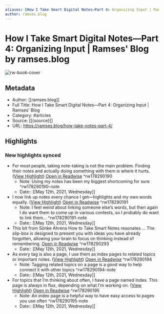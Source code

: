 ```yaml
---
aliases: [How I Take Smart Digital Notes—Part 4: Organizing Input | Ramses' Blog, How I Take Smart Digital Notes—Part 4: Organizing Input | Ramses' Blog]
author: ramses.blog
---
```

# How I Take Smart Digital Notes—Part 4: Organizing Input | Ramses' Blog by ramses.blog

![rw-book-cover](https://readwise-assets.s3.amazonaws.com/static/images/article3.5c705a01b476.png)

## Metadata
- Author: [[ramses.blog]]
- Full Title: How I Take Smart Digital Notes—Part 4: Organizing Input | Ramses' Blog
- Category: #articles
- Source: [[{source}]]
- URL: https://ramses.blog/how-take-notes-part-4/

## Highlights
### New highlights synced
- For most people, taking note-taking is not the main problem. Finding their notes and actually doing something with them is where it hurts. ([View Highlight](https://instapaper.com/read/1411182338/16364007)) [Open in Readwise](https://readwise.io/open/178290190) ^rw178290190
    - Note: Using my notes has been my biggest shortcoming for sure ^rw178290190-note
    - Date:: [[May 12th, 2021, Wednesday]]
- I now link up notes every chance I get—highlights and my own words equally. ([View Highlight](https://instapaper.com/read/1411182338/16364067)) [Open in Readwise](https://readwise.io/open/178290191) ^rw178290191
    - Note: I feel weird about linking someone else’s words, but then again I do want them to come up in various contexts, so I probably do want to link them... ^rw178290191-note
    - Date:: [[May 12th, 2021, Wednesday]]
- This bit from Sönke Ahrens How to Take Smart Notes resonates ... The slip-box is designed to present you with ideas you have already forgotten, allowing your brain to focus on thinking instead of remembering. [Open in Readwise](https://readwise.io/open/178290293) ^rw178290293
    - Date:: [[May 12th, 2021, Wednesday]]
- As every tag is also a page, I use them as index pages to related topics or important notes. ([View Highlight](https://instapaper.com/read/1411182338/16364112)) [Open in Readwise](https://readwise.io/open/178290194) ^rw178290194
    - Note: Tagging related topics on a page is a good way to help connect it with other topics ^rw178290194-note
    - Date:: [[May 12th, 2021, Wednesday]]
- For topics that I’m thinking about often, I have a page named Index. This page is always in flux, depending on what I’m working on. ([View Highlight](https://instapaper.com/read/1411182338/16364134)) [Open in Readwise](https://readwise.io/open/178290195) ^rw178290195
    - Note: An index page is a helpful way to have easy access to pages you use often ^rw178290195-note
    - Date:: [[May 12th, 2021, Wednesday]]
